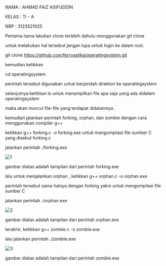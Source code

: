 NAMA : AHMAD FAIZ ASIFUDDIN

KELAS : TI - A

NRP : 3123521025


Pertama-tama lakukan clone terlebih dahulu menggunakan git clone

untuk melakukan hal tersebut jangan lupa untuk login ke dalam root.

git clone https://github.com/ferryastika/operatingsystem.git


kemudian ketikkan

cd operatingsystem

perintah tersebut digunakan untuk berpindah direktori ke operatingsystem

selanjutnya ketikkan ls untuk menampilkan file apa saja yang ada didalam operatingsystem

maka akan muncul file-file yang terdapat didalamnya .

kemudian jalankan perintah forking, orphan, dan zombie dengan cara menggunakan compiler g++


ketikkan g++ forking.c -o forking.exe untuk mengompilasi file sumber C yang disebut forking.c

jalankan perintah ./forking.exe

![1](https://github.com/Phaiz12/SysOP24-3123521025/assets/160556584/ecedf5d7-1428-4e36-9443-fe33d2940ee1)

gambar diatas adalah tampilan dari perintah forking.exe


lalu untuk menjalankan orphan , ketikkan g++ orphan.c -o orphan.exe

perintah tersebut sama halnya dengan forking yakni untuk mengompilasi file sumber C

jalankan perintah ./orphan.exe

![2](https://github.com/Phaiz12/SysOP24-3123521025/assets/160556584/0bc67f51-3b23-42ea-b7b3-be1aeb942f2d)

gambar diatas adalah tampilan dari perintah orphan.exe

terakhir, ketikkan g++ zombie.c -o zombie.exe

lalu jalankan perintah ./zombie.exe

![3](https://github.com/Phaiz12/SysOP24-3123521025/assets/160556584/fd8f2b7a-299b-4a75-8b35-45a97ab3eb24)

gambar diatas adalah tampilan dari perintah zombie.exe
